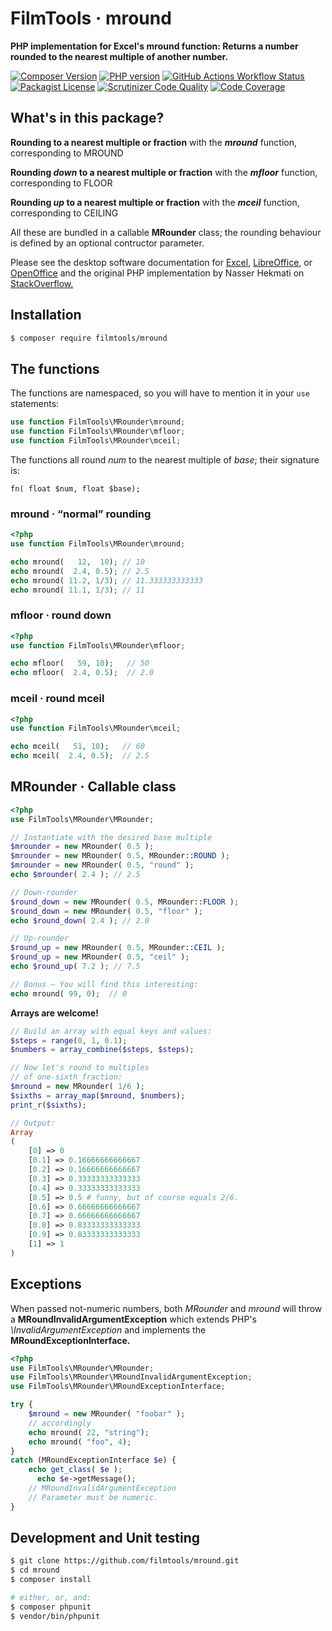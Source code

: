 # FilmTools · mround

**PHP implementation for Excel's mround function: Returns a number rounded to the nearest multiple of another number.**

[![Composer Version](https://img.shields.io/packagist/v/filmtools/mround)](https://packagist.org/packages/filmtools/mround )
[![PHP version](https://img.shields.io/packagist/php-v/filmtools/mround)](https://packagist.org/packages/filmtools/mround )
[![GitHub Actions Workflow Status](https://img.shields.io/github/actions/workflow/status/filmtools/mround/php.yml)](https://github.com/filmtools/mround/actions/workflows/php.yml)
[![Packagist License](https://img.shields.io/packagist/l/filmtools/mround)](LICENSE.txt)
[![Scrutinizer Code Quality](https://scrutinizer-ci.com/g/filmtools/mround/badges/quality-score.png?b=master)](https://scrutinizer-ci.com/g/filmtools/mround/?branch=master)
[![Code Coverage](https://scrutinizer-ci.com/g/filmtools/mround/badges/coverage.png?b=master)](https://scrutinizer-ci.com/g/filmtools/mround/?branch=master)

## What's in this package?

**Rounding to a nearest multiple or fraction**
with the ***mround*** function, corresponding to MROUND

**Rounding *down* to a nearest multiple or fraction**
with the ***mfloor*** function, corresponding to FLOOR

**Rounding *up* to a nearest multiple or fraction**
with the ***mceil*** function, corresponding to CEILING

All these are bundled in a callable **MRounder** class; the rounding behaviour is defined by an optional contructor parameter.

Please see the desktop software documentation for [Excel](https://support.office.com/en-us/article/mround-function-c299c3b0-15a5-426d-aa4b-d2d5b3baf427), [LibreOffice](https://help.libreoffice.org/Calc/Mathematical_Functions#MROUND), or [OpenOffice](https://wiki.openoffice.org/wiki/Documentation/How_Tos/Calc:_MROUND_function) and the original PHP implementation by Nasser Hekmati on [StackOverflow.](https://stackoverflow.com/a/48643210/3143771)




## Installation

```bash
$ composer require filmtools/mround
```



## The functions 

The functions are namespaced, so you will have to mention it in your `use` statements:

```php
use function FilmTools\MRounder\mround;
use function FilmTools\MRounder\mfloor;
use function FilmTools\MRounder\mceil;
```

The functions all round *num* to the nearest multiple of *base*; their signature is:

```
fn( float $num, float $base);
```



### mround · “normal” rounding 

```php
<?php
use function FilmTools\MRounder\mround;

echo mround(   12,  10); // 10
echo mround(  2.4, 0.5); // 2.5
echo mround( 11.2, 1/3); // 11.333333333333
echo mround( 11.1, 1/3); // 11
```

### mfloor · round down

```php
<?php
use function FilmTools\MRounder\mfloor;

echo mfloor(   59, 10);   // 50
echo mfloor(  2.4, 0.5);  // 2.0
```


### mceil · round mceil

```php
<?php
use function FilmTools\MRounder\mceil;

echo mceil(   51, 10);   // 60
echo mceil(  2.4, 0.5);  // 2.5
```



## MRounder · Callable class

```php
<?php
use FilmTools\MRounder\MRounder;

// Instantiate with the desired base multiple
$mrounder = new MRounder( 0.5 );
$mrounder = new MRounder( 0.5, MRounder::ROUND );
$mrounder = new MRounder( 0.5, "round" );
echo $mrounder( 2.4 ); // 2.5

// Down-rounder
$round_down = new MRounder( 0.5, MRounder::FLOOR );
$round_down = new MRounder( 0.5, "floor" );
echo $round_down( 2.4 ); // 2.0

// Up-rounder
$round_up = new MRounder( 0.5, MRounder::CEIL );
$round_up = new MRounder( 0.5, "ceil" );
echo $round_up( 7.2 ); // 7.5

// Bonus – You will find this interesting:
echo mround( 99, 0);  // 0    
```

**Arrays are welcome!**

```php
// Build an array with equal keys and values:
$steps = range(0, 1, 0.1);
$numbers = array_combine($steps, $steps);

// Now let's round to multiples
// of one-sixth fraction:
$mround = new MRounder( 1/6 );
$sixths = array_map($mround, $numbers);
print_r($sixths);

// Output:
Array
(
	[0] => 0
	[0.1] => 0.16666666666667
	[0.2] => 0.16666666666667
	[0.3] => 0.33333333333333
	[0.4] => 0.33333333333333
	[0.5] => 0.5 # funny, but of course equals 2/6.
	[0.6] => 0.66666666666667
	[0.7] => 0.66666666666667
	[0.8] => 0.83333333333333
	[0.9] => 0.83333333333333
	[1] => 1
)
```



## Exceptions

When passed not-numeric numbers, both *MRounder* and *mround* will throw a **MRoundInvalidArgumentException** which extends PHP's *\InvalidArgumentException* and implements the **MRoundExceptionInterface.**

```php
<?php
use FilmTools\MRounder\MRounder;
use FilmTools\MRounder\MRoundInvalidArgumentException;
use FilmTools\MRounder\MRoundExceptionInterface;

try {
	$mround = new MRounder( "foobar" );  
	// accordingly
	echo mround( 22, "string");
	echo mround( "foo", 4);        
}
catch (MRoundExceptionInterface $e) {
	echo get_class( $e );
	  echo $e->getMessage();
	// MRoundInvalidArgumentException
	// Parameter must be numeric.
}
```



## Development and Unit testing

```bash
$ git clone https://github.com/filmtools/mround.git
$ cd mround
$ composer install

# either, or, and:
$ composer phpunit
$ vendor/bin/phpunit

```


